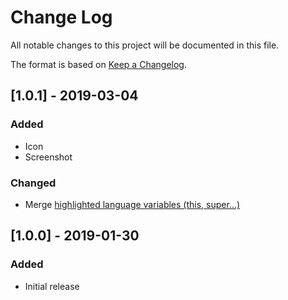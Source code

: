 # Change Log
All notable changes to this project will be documented in this file.

The format is based on [Keep a Changelog](https://keepachangelog.com/en/1.0.0/).

## [1.0.1] - 2019-03-04
### Added
- Icon
- Screenshot

### Changed
- Merge [highlighted language variables (this, super...)](https://github.com/Binaryify/OneDark-Pro/pull/287)

## [1.0.0] - 2019-01-30
### Added
- Initial release
